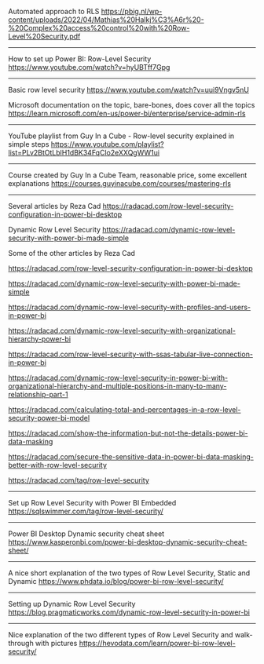 Automated approach to RLS
https://pbig.nl/wp-content/uploads/2022/04/Mathias%20Halkj%C3%A6r%20-%20Complex%20access%20control%20with%20Row-Level%20Security.pdf

---

How to set up Power BI: Row-Level Security
https://www.youtube.com/watch?v=hyUBTff7Gpg

---

Basic row level security
https://www.youtube.com/watch?v=uui9Vngv5nU


Microsoft documentation on the topic, bare-bones, does cover all the topics
https://learn.microsoft.com/en-us/power-bi/enterprise/service-admin-rls

---
YouTube playlist from Guy In a Cube - Row-level security explained in simple steps
https://www.youtube.com/playlist?list=PLv2BtOtLblH1dBK34FqClo2eXXQgWW1ui

---
Course created by Guy In a Cube Team, reasonable price, some excellent explanations
https://courses.guyinacube.com/courses/mastering-rls

---
Several articles by Reza Cad
https://radacad.com/row-level-security-configuration-in-power-bi-desktop

Dynamic Row Level Security
https://radacad.com/dynamic-row-level-security-with-power-bi-made-simple

Some of the other articles by Reza Cad

https://radacad.com/row-level-security-configuration-in-power-bi-desktop

https://radacad.com/dynamic-row-level-security-with-power-bi-made-simple

https://radacad.com/dynamic-row-level-security-with-profiles-and-users-in-power-bi

https://radacad.com/dynamic-row-level-security-with-organizational-hierarchy-power-bi

https://radacad.com/row-level-security-with-ssas-tabular-live-connection-in-power-bi

https://radacad.com/dynamic-row-level-security-in-power-bi-with-organizational-hierarchy-and-multiple-positions-in-many-to-many-relationship-part-1

https://radacad.com/calculating-total-and-percentages-in-a-row-level-security-power-bi-model

https://radacad.com/show-the-information-but-not-the-details-power-bi-data-masking

https://radacad.com/secure-the-sensitive-data-in-power-bi-data-masking-better-with-row-level-security

https://radacad.com/tag/row-level-security

---
Set up Row Level Security with Power BI Embedded
https://sqlswimmer.com/tag/row-level-security/

---
Power BI Desktop Dynamic security cheat sheet
https://www.kasperonbi.com/power-bi-desktop-dynamic-security-cheat-sheet/

---
A nice short explanation of the two types of Row Level Security, Static and Dynamic
https://www.phdata.io/blog/power-bi-row-level-security/

---
Setting up Dynamic Row Level Security
https://blog.pragmaticworks.com/dynamic-row-level-security-in-power-bi

---
Nice explanation of the two different types of Row Level Security and walk-through with pictures
https://hevodata.com/learn/power-bi-row-level-security/